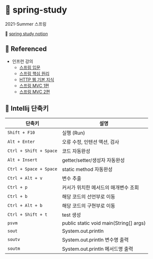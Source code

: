 # 🌿 spring-study
 2021-Summer 스프링

🔎 [spring study notion](https://www.notion.so/Spring-Study-5f739e3c70ca4d859a50a4758825e485)
## 📖 Referenced
+ 인프런 강의
  + [스프링 입문](https://www.inflearn.com/course/%EC%8A%A4%ED%94%84%EB%A7%81-%EC%9E%85%EB%AC%B8-%EC%8A%A4%ED%94%84%EB%A7%81%EB%B6%80%ED%8A%B8)
  + [스프링 핵심 원리](https://www.inflearn.com/course/%EC%8A%A4%ED%94%84%EB%A7%81-%ED%95%B5%EC%8B%AC-%EC%9B%90%EB%A6%AC-%EA%B8%B0%EB%B3%B8%ED%8E%B8)
  + [HTTP 웹 기본 지식](https://www.inflearn.com/course/http-%EC%9B%B9-%EB%84%A4%ED%8A%B8%EC%9B%8C%ED%81%AC)
  + [스프링 MVC 1편](https://www.inflearn.com/course/%EC%8A%A4%ED%94%84%EB%A7%81-mvc-1)
  + [스프링 MVC 2편](https://www.inflearn.com/course/%EC%8A%A4%ED%94%84%EB%A7%81-mvc-2)
## 🔑 Intellij 단축키
|단축키|설명|   
|------|---|
|`Shift + F10`| 실행 (Run)|  
|`Alt + Enter`| 오류 수정, 인텐션 액션, 검사|
|`Ctrl + Shift + Space`|코드 자동완성|
|`Alt + Insert`| getter/setter/생성자 자동완성|  
|`Ctrl + Space + Space`|static method 자동완성|
|`Ctrl + Alt + v`|변수 추출|
|`Ctrl + p`|	커서가 위치한 메서드의 매개변수 조회|
|`Ctrl + b`| 해당 코드의 선언부로 이동|
|`Ctrl + Alt + b`| 해당 코드의 구현부로 이동|
|`Ctrl + Shift + t`|test 생성|
|`psvm`|public static void main(String[] args)|  
|`sout`|System.out.println| 
|`soutv`|	System.out.println 변수명 출력|
|`soutm`|	System.out.println 메서드명 출력|
